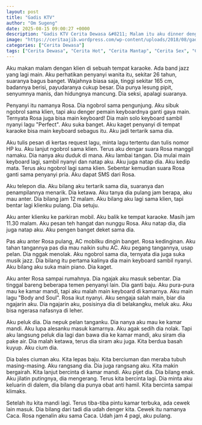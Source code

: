 ```yaml
---
layout: post
title: "Gadis KTV"
author: "Om Sugeng"
date: 2025-08-15 09:00:27 +0000
description: "Gadis KTV Cerita Dewasa &#8211; Malam itu aku dinner dengan clientku di sebuahKTV.\u00a0 Sebuah band tampil menghibur pengunjung KTV dengan musik jazz. Lagu \u201cI\u2019m Old Fashioned\u201d dimainkan dengan cukup baik...."
image: "https://ceritaajib.wordpress.com/wp-content/uploads/2018/08/gadis-ktv.jpg?w=404&#038;h=761"
categories: ["Cerita Dewasa"]
tags: ["Cerita Dewasa", "Cerita Hot", "Cerita Mantap", "Cerita Sex", "Cinta Hanya Nafsu", "Cinta Terlarang"]
---
```


Aku makan malam dengan klien di sebuah tempat karaoke. Ada band jazz yang lagi main. Aku perhatikan penyanyi wanita itu, sekitar 26 tahun, suaranya bagus banget.  Wajahnya biasa saja, tinggi sekitar 165 cm, badannya berisi,  payudaranya cukup besar.  Dia punya lesung pipit, senyumnya manis, dan hidungnya mancung.  Dia seksi, apalagi suaranya.

Penyanyi itu namanya Rosa. Dia ngobrol sama pengunjung.  Aku sibuk ngobrol sama klien, tapi aku denger pemain keyboardnya ganti gaya main. Ternyata Rosa juga bisa main keyboard! Dia main solo keyboard sambil nyanyi lagu "Perfect".  Aku suka banget.  Aku kaget penyanyi di tempat karaoke bisa main keyboard sebagus itu. Aku jadi tertarik sama dia.

Aku tulis pesan di kertas request lagu, minta lagu tertentu dan tulis nomor HP ku.  Aku lanjut ngobrol sama klien.  Terus aku dengar suara Rosa manggil namaku.  Dia nanya aku duduk di mana. Aku lambai tangan.  Dia mulai main keyboard lagi, sambil nyanyi dan natap aku. Aku juga natap dia.  Aku kedip mata.  Terus aku ngobrol lagi sama klien.  Sebentar kemudian suara Rosa ganti sama penyanyi pria. Aku dapat SMS dari Rosa.

Aku telepon dia.  Aku bilang aku tertarik sama dia, suaranya dan penampilannya menarik. Dia ketawa. Aku tanya dia pulang jam berapa, aku mau anter. Dia bilang jam 12 malam.  Aku bilang aku lagi sama klien, tapi bentar lagi klienku pulang. Dia setuju.

Aku anter klienku ke parkiran mobil.  Aku balik ke tempat karaoke.  Masih jam 11.30 malam. Aku pesan teh hangat dan nunggu Rosa. Aku natap dia, dia juga natap aku.  Aku pengen banget deket sama dia.

Pas aku anter Rosa pulang, AC mobilku dingin banget.  Rosa kedinginan.  Aku tahan tangannya pas dia mau naikin suhu AC.  Aku pegang tangannya, usap pelan.  Dia nggak menolak.  Aku ngobrol sama dia,  ternyata dia juga suka musik jazz.  Dia bilang itu pertama kalinya dia main keyboard sambil nyanyi.  Aku bilang aku suka main piano.  Dia kaget.

Aku anter Rosa sampai rumahnya. Dia ngajak aku masuk sebentar.  Dia tinggal bareng beberapa temen penyanyi lain.  Dia ganti baju. Aku pura-pura mau ke kamar mandi, tapi aku malah main keyboard di kamarnya. Aku main lagu "Body and Soul".  Rosa ikut nyanyi.  Aku sengaja salah main, biar dia ngajarin aku.  Dia ngajarin aku, posisinya dia di belakangku, meluk aku.  Aku bisa ngerasa nafasnya di leher.

Aku peluk dia. Dia nepuk pelan tanganku. Dia nanya aku mau ke kamar mandi. Aku lupa alesanku masuk kamarnya.  Aku agak sedih dia nolak.  Tapi aku langsung peluk dia lagi dan bawa dia ke kamar mandi, aku siram dia pake air. Dia malah ketawa, terus dia siram aku juga.  Kita berdua basah kuyup. Aku cium dia.

Dia bales ciuman aku.  Kita lepas baju.  Kita berciuman dan meraba tubuh masing-masing.  Aku rangsang dia.  Dia juga rangsang aku.  Kita makin bergairah. Kita lanjut bercinta di kamar mandi.  Aku pijet dia.  Dia bilang enak.  Aku jilatin putingnya, dia mengerang.  Terus kita bercinta lagi.  Dia minta aku keluarin di dalem, dia bilang dia punya obat anti hamil.  Kita bercinta sampai klimaks.

Setelah itu kita mandi lagi.  Terus tiba-tiba pintu kamar terbuka, ada cewek lain masuk.  Dia bilang dari tadi dia udah denger kita.  Cewek itu namanya Caca.  Rosa ngenalin aku sama Caca.  Udah jam 4 pagi, aku pulang.